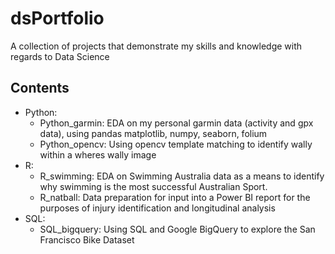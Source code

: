 # dsPortfolio
A collection of projects that demonstrate my skills and knowledge with regards to Data Science

## Contents
- Python:
  - Python_garmin: EDA on my personal garmin data (activity and gpx data), using pandas matplotlib, numpy, seaborn, folium
  - Python_opencv: Using opencv template matching to identify wally within a wheres wally image
- R:
  - R_swimming: EDA on Swimming Australia data as a means to identify why swimming is the most successful Australian Sport.
  - R_natball: Data preparation for input into a Power BI report for the purposes of injury identification and longitudinal analysis
- SQL:
  - SQL_bigquery: Using SQL and Google BigQuery to explore the San Francisco Bike Dataset
